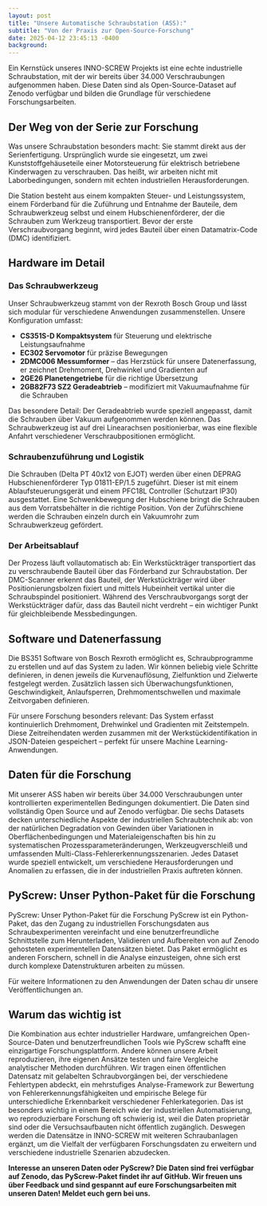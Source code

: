 ```yaml
---
layout: post
title: "Unsere Automatische Schraubstation (ASS):"
subtitle: "Von der Praxis zur Open-Source-Forschung"
date: 2025-04-12 23:45:13 -0400
background:
---
```


Ein Kernstück unseres INNO-SCREW Projekts ist eine echte industrielle Schraubstation, mit der wir bereits über 34.000 Verschraubungen aufgenommen haben. Diese Daten sind als Open-Source-Dataset auf Zenodo verfügbar und bilden die Grundlage für verschiedene Forschungsarbeiten.

## Der Weg von der Serie zur Forschung

Was unsere Schraubstation besonders macht: Sie stammt direkt aus der Serienfertigung. Ursprünglich wurde sie eingesetzt, um zwei Kunststoffgehäuseteile einer Motorsteuerung für elektrisch betriebene Kinderwagen zu verschrauben. Das heißt, wir arbeiten nicht mit Laborbedingungen, sondern mit echten industriellen Herausforderungen.

Die Station besteht aus einem kompakten Steuer- und Leistungssystem, einem Förderband für die Zuführung und Entnahme der Bauteile, dem Schraubwerkzeug selbst und einem Hubschienenförderer, der die Schrauben zum Werkzeug transportiert. Bevor der erste Verschraubvorgang beginnt, wird jedes Bauteil über einen Datamatrix-Code (DMC) identifiziert.

## Hardware im Detail

### Das Schraubwerkzeug
Unser Schraubwerkzeug stammt von der Rexroth Bosch Group und lässt sich modular für verschiedene Anwendungen zusammenstellen. Unsere Konfiguration umfasst:

- **CS351S-D Kompaktsystem** für Steuerung und elektrische Leistungsaufnahme
- **EC302 Servomotor** für präzise Bewegungen
- **2DMC006 Messumformer** – das Herzstück für unsere Datenerfassung, er zeichnet Drehmoment, Drehwinkel und Gradienten auf
- **2GE26 Planetengetriebe** für die richtige Übersetzung
- **2GB82F73 SZ2 Geradeabtrieb** – modifiziert mit Vakuumaufnahme für die Schrauben

Das besondere Detail: Der Geradeabtrieb wurde speziell angepasst, damit die Schrauben über Vakuum aufgenommen werden können. Das Schraubwerkzeug ist auf drei Linearachsen positionierbar, was eine flexible Anfahrt verschiedener Verschraubpositionen ermöglicht.

### Schraubenzuführung und Logistik
Die Schrauben (Delta PT 40x12 von EJOT) werden über einen DEPRAG Hubschienenförderer Typ 01811-EP/1.5 zugeführt. Dieser ist mit einem Ablaufsteuerungsgerät und einem PFC18L Controller (Schutzart IP30) ausgestattet. Eine Schwenkbewegung der Hubschiene bringt die Schrauben aus dem Vorratsbehälter in die richtige Position. Von der Zuführschiene werden die Schrauben einzeln durch ein Vakuumrohr zum Schraubwerkzeug gefördert.

### Der Arbeitsablauf
Der Prozess läuft vollautomatisch ab: Ein Werkstückträger transportiert das zu verschraubende Bauteil über das Förderband zur Schraubstation. Der DMC-Scanner erkennt das Bauteil, der Werkstückträger wird über Positionierungsbolzen fixiert und mittels Hubeinheit vertikal unter die Schraubspindel positioniert. Während des Verschraubvorgangs sorgt der Werkstückträger dafür, dass das Bauteil nicht verdreht – ein wichtiger Punkt für gleichbleibende Messbedingungen.

## Software und Datenerfassung

Die BS351 Software von Bosch Rexroth ermöglicht es, Schraubprogramme zu erstellen und auf das System zu laden. Wir können beliebig viele Schritte definieren, in denen jeweils die Kurvenauflösung, Zielfunktion und Zielwerte festgelegt werden. Zusätzlich lassen sich Überwachungsfunktionen, Geschwindigkeit, Anlaufsperren, Drehmomentschwellen und maximale Zeitvorgaben definieren.

Für unsere Forschung besonders relevant: Das System erfasst kontinuierlich Drehmoment, Drehwinkel und Gradienten mit Zeitstempeln. Diese Zeitreihendaten werden zusammen mit der Werkstückidentifikation in JSON-Dateien gespeichert – perfekt für unsere Machine Learning-Anwendungen.

## Daten für die Forschung

Mit unserer ASS haben wir bereits über 34.000 Verschraubungen unter kontrollierten experimentellen Bedingungen dokumentiert. Die Daten sind vollständig Open Source und auf Zenodo verfügbar.
Die sechs Datasets decken unterschiedliche Aspekte der industriellen Schraubtechnik ab: von der natürlichen Degradation von Gewinden über Variationen in Oberflächenbedingungen und Materialeigenschaften bis hin zu systematischen Prozessparameteränderungen, Werkzeugverschleiß und umfassenden Multi-Class-Fehlererkennungsszenarien. Jedes Dataset wurde speziell entwickelt, um verschiedene Herausforderungen und Anomalien zu erfassen, die in der industriellen Praxis auftreten können.

## PyScrew: Unser Python-Paket für die Forschung

PyScrew: Unser Python-Paket für die Forschung
PyScrew ist ein Python-Paket, das den Zugang zu industriellen Forschungsdaten aus Schraubexperimenten vereinfacht und eine benutzerfreundliche Schnittstelle zum Herunterladen, Validieren und Aufbereiten von auf Zenodo gehosteten experimentellen Datensätzen bietet. Das Paket ermöglicht es anderen Forschern, schnell in die Analyse einzusteigen, ohne sich erst durch komplexe Datenstrukturen arbeiten zu müssen.

Für weitere Informationen zu den Anwendungen der Daten schau dir unsere Veröffentlichungen an.

## Warum das wichtig ist

Die Kombination aus echter industrieller Hardware, umfangreichen Open-Source-Daten und benutzerfreundlichen Tools wie PyScrew schafft eine einzigartige Forschungsplattform. Andere können unsere Arbeit reproduzieren, ihre eigenen Ansätze testen und faire Vergleiche analytischer Methoden durchführen.
Wir tragen einen öffentlichen Datensatz mit gelabelten Schraubvorgängen bei, der verschiedene Fehlertypen abdeckt, ein mehrstufiges Analyse-Framework zur Bewertung von Fehlererkennungsfähigkeiten und empirische Belege für unterschiedliche Erkennbarkeit verschiedener Fehlerkategorien.
Das ist besonders wichtig in einem Bereich wie der industriellen Automatisierung, wo reproduzierbare Forschung oft schwierig ist, weil die Daten proprietär sind oder die Versuchsaufbauten nicht öffentlich zugänglich. Deswegen werden die Datensätze in INNO-SCREW mit weiteren Schraubanlagen ergänzt, um die Vielfalt der verfügbaren Forschungsdaten zu erweitern und verschiedene industrielle Szenarien abzudecken.

**Interesse an unseren Daten oder PyScrew? Die Daten sind frei verfügbar auf Zenodo, das PyScrew-Paket findet ihr auf GitHub. Wir freuen uns über Feedback und sind gespannt auf eure Forschungsarbeiten mit unseren Daten! Meldet euch gern bei uns.**